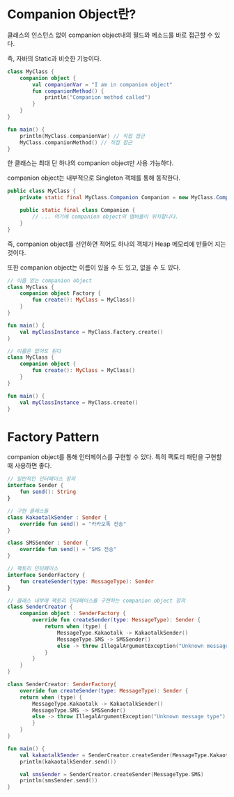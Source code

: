 # Companion Object란? 

클래스의 인스턴스 없이 companion object내의 필드와 메소드를 바로 접근할 수 있다.

즉, 자바의 Static과 비슷한 기능이다.
```kotlin
class MyClass {
    companion object {
        val companionVar = "I am in companion object"
        fun companionMethod() {
            println("Companion method called")
        }
    }
}

fun main() {
    println(MyClass.companionVar) // 직접 접근
    MyClass.companionMethod() // 직접 접근
}
```

한 클래스는 최대 단 하나의 companion object만 사용 가능하다.

companion object는 내부적으로 Singleton 객체를 통해 동작한다.
```java
public class MyClass {
    private static final MyClass.Companion Companion = new MyClass.Companion();

    public static final class Companion {
        // ... 여기에 companion object의 멤버들이 위치합니다.
    }
}
```
즉, companion object를 선언하면 적어도 하나의 객체가 Heap 메모리에 만들어 지는 것이다.

또한 companion object는 이름이 있을 수 도 있고, 없을 수 도 있다.
```kotlin
// 이름 있는 companion object
class MyClass {
    companion object Factory {
        fun create(): MyClass = MyClass()
    }
}

fun main() {
    val myClassInstance = MyClass.Factory.create()
}

// 이름은 없어도 된다
class MyClass {
    companion object {
        fun create(): MyClass = MyClass()
    }
}

fun main() {
    val myClassInstance = MyClass.create()
}
```

# Factory Pattern
companion object를 통해 인터페이스를 구현할 수 있다.
특히 팩토리 패턴을 구현할 때 사용하면 좋다.
```kotlin
// 일반적인 인터페이스 정의
interface Sender {
    fun send(): String
}

// 구현 클래스들
class KakaotalkSender : Sender {
    override fun send() = "카카오톡 전송"
}

class SMSSender : Sender {
    override fun send() = "SMS 전송"
}

// 팩토리 인터페이스
interface SenderFactory {
    fun createSender(type: MessageType): Sender
}

// 클래스 내부에 팩토리 인터페이스를 구현하는 companion object 정의
class SenderCreator {
    companion object : SenderFactory {
        override fun createSender(type: MessageType): Sender {
            return when (type) {
                MessageType.Kakaotalk -> KakaotalkSender()
                MessageType.SMS -> SMSSender()
                else -> throw IllegalArgumentException("Unknown message type")
            }
        }
    }
}

class SenderCreator: SenderFactory{
	override fun createSender(type: MessageType): Sender {
	return when (type) {
		MessageType.Kakaotalk -> KakaotalkSender()
		MessageType.SMS -> SMSSender()
		else -> throw IllegalArgumentException("Unknown message type")
		}
	}
}

fun main() {
    val kakaotalkSender = SenderCreator.createSender(MessageType.Kakaotalk)
    println(kakaotalkSender.send())

    val smsSender = SenderCreator.createSender(MessageType.SMS)
    println(smsSender.send())
}

```